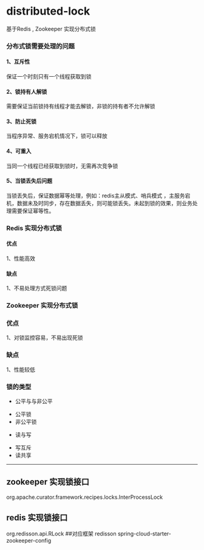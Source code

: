 # distributed-lock
基于Redis , Zookeeper  实现分布式锁 
### 分布式锁需要处理的问题
#### 1、互斥性
保证一个时刻只有一个线程获取到锁
#### 2、锁持有人解锁
需要保证当前锁持有线程才能去解锁，非锁的持有者不允许解锁
#### 3、防止死锁
当程序异常、服务宕机情况下，锁可以释放
#### 4、可重入
当同一个线程已经获取到锁时，无需再次竞争锁
#### 5、当锁丢失后问题
当锁丢失后，保证数据幂等处理，例如：redis主从模式、哨兵模式 ，主服务宕机，数据未及时同步，存在数据丢失，则可能锁丢失。未起到锁的效果，则业务处理需要保证幂等性。
### Redis 实现分布式锁
#### 优点
1、性能高效
#### 缺点
1、不易处理方式死锁问题
### Zookeeper 实现分布式锁
### 优点
1、对锁监控容易，不易出现死锁
### 缺点
1、性能较低
### 锁的类型
- 公平与与非公平
+ 公平锁
+ 非公平锁
- 读与写
+ 写互斥
+ 读共享
-------------------------------
## zookeeper 实现锁接口
org.apache.curator.framework.recipes.locks.InterProcessLock
## redis 实现锁接口
org.redisson.api.RLock
##对应框架
redisson
spring-cloud-starter-zookeeper-config








